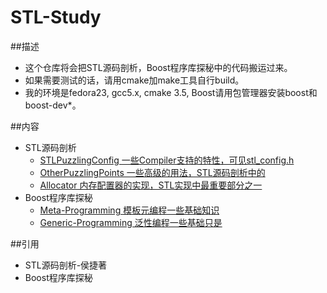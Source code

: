 # STL-Study
##描述
- 这个仓库将会把STL源码剖析，Boost程序库探秘中的代码搬运过来。    
- 如果需要测试的话，请用cmake加make工具自行build。  
- 我的环境是fedora23, gcc5.x, cmake 3.5, Boost请用包管理器安装boost和boost-dev*。  

##内容
- STL源码剖析
    - [STLPuzzlingConfig 一些Compiler支持的特性，可见stl_config.h](STLPuzzlingConfig)
    - [OtherPuzzlingPoints 一些高级的用法，STL源码剖析中的](OtherPuzzlingPoints)
    - [Allocator 内存配置器的实现，STL实现中最重要部分之一](Allocator)
- Boost程序库探秘
    - [Meta-Programming 模板元编程一些基础知识](Meta-Programming)
    - [Generic-Programming 泛性编程一些基础只是](Generic-Programming)

##引用
- STL源码剖析-侯捷著
- Boost程序库探秘